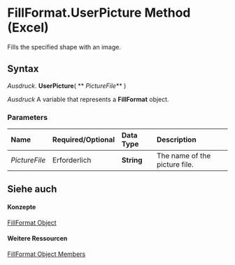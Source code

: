 
# FillFormat.UserPicture Method (Excel)

Fills the specified shape with an image.


## Syntax

 _Ausdruck_. **UserPicture**( ** _PictureFile_** )

 _Ausdruck_ A variable that represents a **FillFormat** object.


### Parameters



|**Name**|**Required/Optional**|**Data Type**|**Description**|
|:-----|:-----|:-----|:-----|
| _PictureFile_|Erforderlich|**String**|The name of the picture file.|

## Siehe auch


#### Konzepte


[FillFormat Object](b602e09e-97ab-bfbe-1796-bc44ebb7dc28.md)
#### Weitere Ressourcen


[FillFormat Object Members](http://msdn.microsoft.com/library/da1a1680-4b9d-c6fb-6562-bf1ec9f57921%28Office.15%29.aspx)